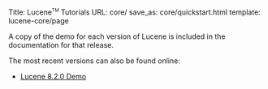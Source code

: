 Title: Lucene<span style="vertical-align: super; font-size: xx-small">TM</span> Tutorials
URL: core/
save_as: core/quickstart.html
template: lucene-core/page

A copy of the demo for each version of Lucene is included
in the documentation for that release.

The most recent versions can also be found online:

<!-- why doesn't include "/pages/latestversion.md"  work here? -->
- <a href="8_2_0/demo/overview-summary.html#overview_description">Lucene 8.2.0 Demo</a>

